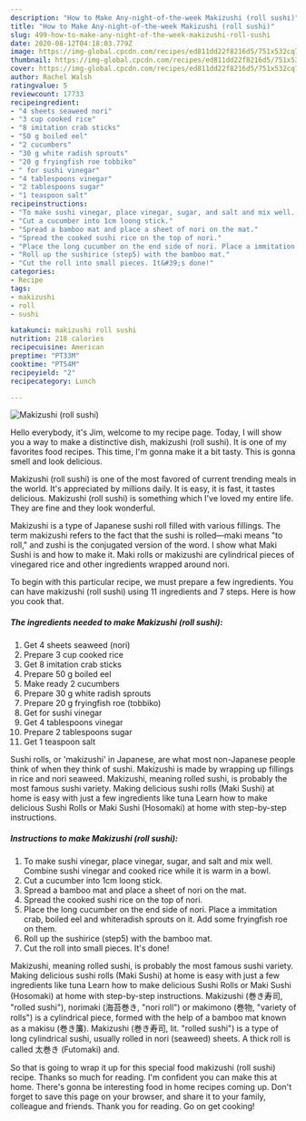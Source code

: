 ```yaml
---
description: "How to Make Any-night-of-the-week Makizushi (roll sushi)"
title: "How to Make Any-night-of-the-week Makizushi (roll sushi)"
slug: 499-how-to-make-any-night-of-the-week-makizushi-roll-sushi
date: 2020-08-12T04:18:03.779Z
image: https://img-global.cpcdn.com/recipes/ed811dd22f8216d5/751x532cq70/makizushi-roll-sushi-recipe-main-photo.jpg
thumbnail: https://img-global.cpcdn.com/recipes/ed811dd22f8216d5/751x532cq70/makizushi-roll-sushi-recipe-main-photo.jpg
cover: https://img-global.cpcdn.com/recipes/ed811dd22f8216d5/751x532cq70/makizushi-roll-sushi-recipe-main-photo.jpg
author: Rachel Walsh
ratingvalue: 5
reviewcount: 17733
recipeingredient:
- "4 sheets seaweed nori"
- "3 cup cooked rice"
- "8 imitation crab sticks"
- "50 g boiled eel"
- "2 cucumbers"
- "30 g white radish sprouts"
- "20 g fryingfish roe tobbiko"
- " for sushi vinegar"
- "4 tablespoons vinegar"
- "2 tablespoons sugar"
- "1 teaspoon salt"
recipeinstructions:
- "To make sushi vinegar, place vinegar, sugar, and salt and mix well. Combine sushi vinegar and cooked rice while it is warm in a bowl."
- "Cut a cucumber into 1cm loong stick."
- "Spread a bamboo mat and place a sheet of nori on the mat."
- "Spread the cooked sushi rice on the top of nori."
- "Place the long cucumber on the end side of nori. Place a immitation crab, boiled eel and whiteradish sprouts on it. Add some fryingfish roe on them."
- "Roll up the sushirice (step5) with the bamboo mat."
- "Cut the roll into small pieces. It&#39;s done!"
categories:
- Recipe
tags:
- makizushi
- roll
- sushi

katakunci: makizushi roll sushi 
nutrition: 218 calories
recipecuisine: American
preptime: "PT33M"
cooktime: "PT54M"
recipeyield: "2"
recipecategory: Lunch

---
```



![Makizushi (roll sushi)](https://img-global.cpcdn.com/recipes/ed811dd22f8216d5/751x532cq70/makizushi-roll-sushi-recipe-main-photo.jpg)

Hello everybody, it's Jim, welcome to my recipe page. Today, I will show you a way to make a distinctive dish, makizushi (roll sushi). It is one of my favorites food recipes. This time, I'm gonna make it a bit tasty. This is gonna smell and look delicious.

Makizushi (roll sushi) is one of the most favored of current trending meals in the world. It's appreciated by millions daily. It is easy, it is fast, it tastes delicious. Makizushi (roll sushi) is something which I've loved my entire life. They are fine and they look wonderful.

Makizushi is a type of Japanese sushi roll filled with various fillings. The term makizushi refers to the fact that the sushi is rolled—maki means &#34;to roll,&#34; and zushi is the conjugated version of the word. I show what Maki Sushi is and how to make it. Maki rolls or makizushi are cylindrical pieces of vinegared rice and other ingredients wrapped around nori.


To begin with this particular recipe, we must prepare a few ingredients. You can have makizushi (roll sushi) using 11 ingredients and 7 steps. Here is how you cook that.

<!--inarticleads1-->

##### The ingredients needed to make Makizushi (roll sushi):

1. Get 4 sheets seaweed (nori)
1. Prepare 3 cup cooked rice
1. Get 8 imitation crab sticks
1. Prepare 50 g boiled eel
1. Make ready 2 cucumbers
1. Prepare 30 g white radish sprouts
1. Prepare 20 g fryingfish roe (tobbiko)
1. Get  for sushi vinegar
1. Get 4 tablespoons vinegar
1. Prepare 2 tablespoons sugar
1. Get 1 teaspoon salt


Sushi rolls, or &#39;makizushi&#39; in Japanese, are what most non-Japanese people think of when they think of sushi. Makizushi is made by wrapping up fillings in rice and nori seaweed. Makizushi, meaning rolled sushi, is probably the most famous sushi variety. Making delicious sushi rolls (Maki Sushi) at home is easy with just a few ingredients like tuna Learn how to make delicious Sushi Rolls or Maki Sushi (Hosomaki) at home with step-by-step instructions. 

<!--inarticleads2-->

##### Instructions to make Makizushi (roll sushi):

1. To make sushi vinegar, place vinegar, sugar, and salt and mix well. Combine sushi vinegar and cooked rice while it is warm in a bowl.
1. Cut a cucumber into 1cm loong stick.
1. Spread a bamboo mat and place a sheet of nori on the mat.
1. Spread the cooked sushi rice on the top of nori.
1. Place the long cucumber on the end side of nori. Place a immitation crab, boiled eel and whiteradish sprouts on it. Add some fryingfish roe on them.
1. Roll up the sushirice (step5) with the bamboo mat.
1. Cut the roll into small pieces. It&#39;s done!


Makizushi, meaning rolled sushi, is probably the most famous sushi variety. Making delicious sushi rolls (Maki Sushi) at home is easy with just a few ingredients like tuna Learn how to make delicious Sushi Rolls or Maki Sushi (Hosomaki) at home with step-by-step instructions. Makizushi (巻き寿司, &#34;rolled sushi&#34;), norimaki (海苔巻き, &#34;nori roll&#34;) or makimono (巻物, &#34;variety of rolls&#34;) is a cylindrical piece, formed with the help of a bamboo mat known as a makisu (巻き簾). Makizushi (巻き寿司, lit. &#34;rolled sushi&#34;) is a type of long cylindrical sushi, usually rolled in nori (seaweed) sheets. A thick roll is called 太巻き (Futomaki) and. 

So that is going to wrap it up for this special food makizushi (roll sushi) recipe. Thanks so much for reading. I'm confident you can make this at home. There's gonna be interesting food in home recipes coming up. Don't forget to save this page on your browser, and share it to your family, colleague and friends. Thank you for reading. Go on get cooking!
